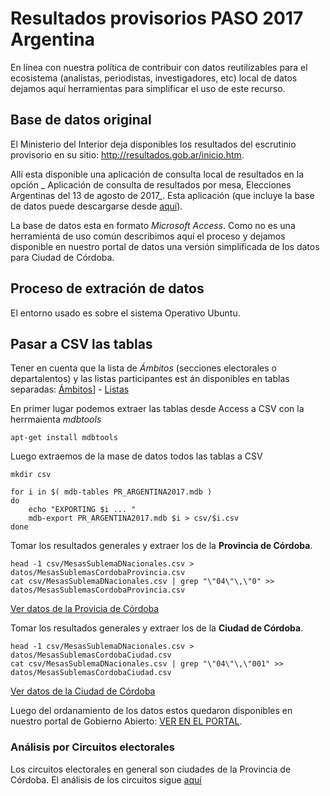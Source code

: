 # Resultados provisorios PASO 2017 Argentina

En línea con nuestra política de contribuir con datos reutilizables para el ecosistema (analistas, periodistas, investigadores, etc) local de datos dejamos aquí herramientas para simplificar el uso de este recurso.

## Base de datos original

El Ministerio del Interior deja disponibles los resultados del escrutinio provisorio en su sitio: http://resultados.gob.ar/inicio.htm.  

Allí esta disponible una aplicación de consulta local de resultados en la opción _ Aplicación de consulta de resultados por mesa, Elecciones Argentinas del 13 de agosto de 2017_. Esta aplicación (que incluye la base de datos puede descargarse desde [aquí](http://resultados.gob.ar/cdmesas/App_Consulta_Mesas-Argentina.zip)).  

La base de datos esta en formato _Microsoft Access_. Como no es una herramienta de uso común describimos aquí el proceso y dejamos disponible en nuestro portal de datos una versión simplificada de los datos para Ciudad de Córdoba.  

## Proceso de extración de datos

El entorno usado es sobre el sistema Operativo Ubuntu.

## Pasar a CSV las tablas

Tener en cuenta que la lista de _Ámbitos_ (secciones electorales o departalentos) y las listas participantes est án disponibles en tablas separadas: [Ámbitos](csv/NomAmbitos.csv)] - [Listas](csv/NomPartidos.csv)

En primer lugar podemos extraer las tablas desde Access a CSV con la herrmaienta _mdbtools_

```
apt-get install mdbtools
```

Luego extraemos de la mase de datos todos las tablas a CSV

```
mkdir csv

for i in $( mdb-tables PR_ARGENTINA2017.mdb )
do 
    echo "EXPORTING $i ... " 
    mdb-export PR_ARGENTINA2017.mdb $i > csv/$i.csv
done
```

Tomar los resultados generales y extraer los de la **Provincia de Córdoba**.  

```
head -1 csv/MesasSublemaDNacionales.csv > datos/MesasSublemasCordobaProvincia.csv
cat csv/MesasSublemaDNacionales.csv | grep "\"04\"\,\"0" >> datos/MesasSublemasCordobaProvincia.csv
```

[Ver datos de la Provicia de Córdoba](datos/MesasSublemasCordobaProvincia.csv)

Tomar los resultados generales y extraer los de la **Ciudad de Córdoba**.  

```
head -1 csv/MesasSublemaDNacionales.csv > datos/MesasSublemasCordobaCiudad.csv
cat csv/MesasSublemaDNacionales.csv | grep "\"04\"\,\"001" >> datos/MesasSublemasCordobaCiudad.csv
```

[Ver datos de la Ciudad de Córdoba](datos/MesasSublemasCordobaCiudad.csv)

Luego del ordanamiento de los datos estos quedaron disponibles en nuestro portal de Gobierno Abierto: [VER EN EL PORTAL](https://gobiernoabierto.cordoba.gob.ar/data/datos-abiertos/categoria/sociedad/elecciones-a-diputados-nacionales-en-cordoba/223).  


### Análisis por Circuitos electorales

Los circuitos electorales en general son ciudades de la Provincia de Córdoba.
El análisis de los circuitos sigue [aquí](por-circuitos.md)

